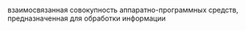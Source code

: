 взаимосвязанная совокупность аппаратно-программных средств, предназначенная для обработки информации
